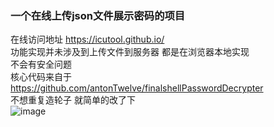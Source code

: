 ### 一个在线上传json文件展示密码的项目  
在线访问地址 https://icutool.github.io/  
功能实现并未涉及到上传文件到服务器 都是在浏览器本地实现  
不会有安全问题  
核心代码来自于 https://github.com/antonTwelve/finalshellPasswordDecrypter  
不想重复造轮子  就简单的改了下  
![image](https://github.com/icutool/icutool.github.io/assets/58366347/bb814bc6-94b2-4ed7-90ce-8487746b83f5)
